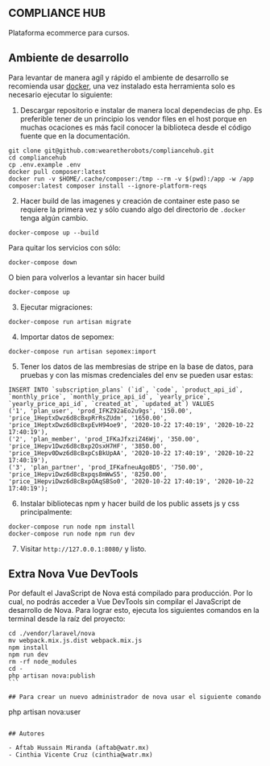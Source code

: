 ## COMPLIANCE HUB

Plataforma ecommerce para cursos.


## Ambiente de desarrollo

Para levantar de manera agíl y rápido el ambiente de desarrollo se recomienda usar [docker](https://www.docker.com/get-started),
una vez instalado esta herramienta solo es necesario ejecutar lo siguiente:


1. Descargar repositorio e instalar de manera local dependecias de php. Es preferible tener de un principio los vendor files en el host
porque en muchas ocaciones es más facil conocer la biblioteca desde el código fuente que en la documentación.
```
git clone git@github.com:wearetherobots/compliancehub.git
cd compliancehub
cp .env.example .env
docker pull composer:latest
docker run -v $HOME/.cache/composer:/tmp --rm -v $(pwd):/app -w /app composer:latest composer install --ignore-platform-reqs
```

2. Hacer build de las imagenes y creación de container este paso se requiere la primera vez y sólo cuando algo del directorio de ``.docker``
tenga algún cambio.

```
docker-compose up --build
```

Para quitar los servicios con sólo:

```
docker-compose down
```

O bien para volverlos a levantar sin hacer build

```
docker-compose up
```

3. Ejecutar migraciones:

```
docker-compose run artisan migrate
```

4. Importar datos de sepomex:

```
docker-compose run artisan sepomex:import
```

5. Tener los datos de las membresias de stripe en la base de datos, para pruebas y con las mismas credenciales del env
se pueden usar estas:

```
INSERT INTO `subscription_plans` (`id`, `code`, `product_api_id`, `monthly_price`, `monthly_price_api_id`, `yearly_price`, `yearly_price_api_id`, `created_at`, `updated_at`) VALUES
('1', 'plan_user', 'prod_IFKZ92aEo2u9gs', '150.00', 'price_1HeptxDwz6d8cBxpRrRsZUdm', '1650.00', 'price_1HeptxDwz6d8cBxpEvH94oe9', '2020-10-22 17:40:19', '2020-10-22 17:40:19'),
('2', 'plan_member', 'prod_IFKaJfxziZ46Wj', '350.00', 'price_1Hepv1Dwz6d8cBxp2OsxH7HF', '3850.00', 'price_1Hepv0Dwz6d8cBxpCsBkUpAA', '2020-10-22 17:40:19', '2020-10-22 17:40:19'),
('3', 'plan_partner', 'prod_IFKafneuAgoBD5', '750.00', 'price_1HepviDwz6d8cBxpqs8mWwS5', '8250.00', 'price_1HepviDwz6d8cBxpOAqSBSo0', '2020-10-22 17:40:19', '2020-10-22 17:40:19');
```

6. Instalar bibliotecas npm y hacer build de los public assets js y css principalmente:

```
docker-compose run node npm install
docker-compose run node npm run dev
```

7. Visitar ``http://127.0.0.1:8080/`` y listo.

## Extra Nova Vue DevTools
Por default el JavaScript de Nova está compilado para producción. Por lo cual, no podrás acceder a Vue DevTools sin compilar el JavaScript de desarrollo de Nova. Para lograr esto, ejecuta los siguientes comandos en la terminal desde la raíz del proyecto:

````
cd ./vendor/laravel/nova
mv webpack.mix.js.dist webpack.mix.js
npm install
npm run dev
rm -rf node_modules
cd -
php artisan nova:publish
```

## Para crear un nuevo administrador de nova usar el siguiente comando
`````
php artisan nova:user
````

## Autores

- Aftab Hussain Miranda (aftab@watr.mx)
- Cinthia Vicente Cruz (cinthia@watr.mx)
